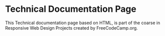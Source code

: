 # Technical Documentation Page
 
This Technical documentation page based on HTML, is part of the coarse in Responsive Web Design Projects created by FreeCodeCamp.org.
